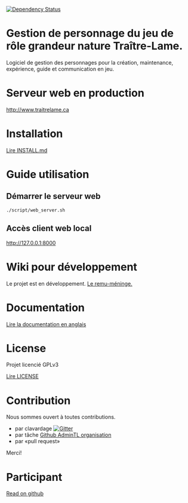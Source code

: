 [![Dependency Status](https://www.versioneye.com/user/projects/570d01f4fcd19a0045440af5/badge.svg?style=flat)](https://www.versioneye.com/user/projects/570d01f4fcd19a0045440af5)

Gestion de personnage du jeu de rôle grandeur nature Traître-Lame.
==================================================================
Logiciel de gestion des personnages pour la création, maintenance, expérience, guide et communication en jeu.

Serveur web en production
=========================
http://www.traitrelame.ca

Installation
============
[Lire INSTALL.md](./INSTALL.md)

Guide utilisation
=================
Démarrer le serveur web
-----------------------
```{r, engine='bash', count_lines}
./script/web_server.sh
```

Accès client web local
----------------------
http://127.0.0.1:8000

Wiki pour développement
=======================
Le projet est en développement. [Le remu-méninge.](https://github.com/AdminTL/gestion_personnage_TL/wiki/Premier-brainstorm)

Documentation
=============
[Lire la documentation en anglais](./doc/README.md)

License
=======
Projet licencié GPLv3

[Lire LICENSE](./LICENSE)

Contribution
============
Nous sommes ouvert à toutes contributions.
* par clavardage [![Gitter](https://badges.gitter.im/AdminTL/gestion_personnage_TL.svg)](https://gitter.im/AdminTL/gestion_personnage_TL?utm_source=badge&utm_medium=badge&utm_campaign=pr-badge)
* par tâche [Github AdminTL organisation](https://github.com/AdminTL/gestion_personnage_TL/issues)
* par «pull request»

Merci!

Participant
===========
[Read on github](https://github.com/AdminTL/gestion_personnage_TL/graphs/contributors)
